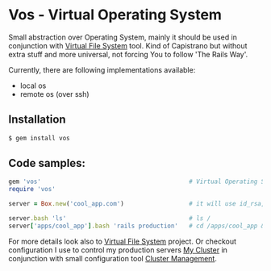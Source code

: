 # Vos - Virtual Operating System

Small abstraction over Operating System, mainly it should be used in conjunction with [Virtual File System][vfs] tool. Kind of
Capistrano but without extra stuff and more universal, not forcing You to follow 'The Rails Way'.

Currently, there are following implementations available:

- local os
- remote os (over ssh)

## Installation

```bash
$ gem install vos
```

## Code samples:

```ruby
gem 'vos'                                         # Virtual Operating System
require 'vos'

server = Box.new('cool_app.com')                  # it will use id_rsa, or You can add {user: 'me', password: 'secret'}

server.bash 'ls'                                  # ls /
server['apps/cool_app'].bash 'rails production'   # cd /apps/cool_app && rails production
```

For more details look also to [Virtual File System][vfs] project.
Or checkout configuration I use to control my production servers [My Cluster][my_cluster] in conjunction with small
configuration tool [Cluster Management][cluster_management].

[vfs]: http://github.com/alexeypetrushin/vfs
[cluster_management]: http://github.com/alexeypetrushin/cluster_management
[my_cluster]: http://github.com/alexeypetrushin/my_cluster